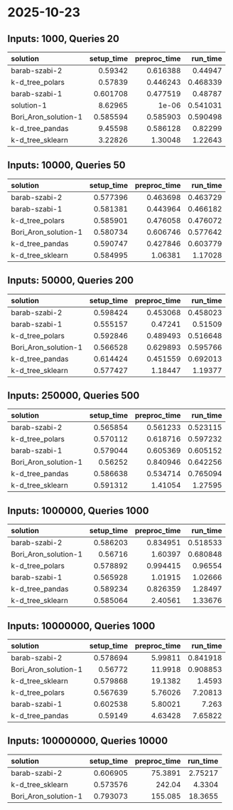 # 2025-10-23

## Inputs: 1000, Queries 20

| solution             |   setup_time |   preproc_time |   run_time |
|:---------------------|-------------:|---------------:|-----------:|
| barab-szabi-2        |     0.59342  |       0.616388 |   0.44947  |
| k-d_tree_polars      |     0.57839  |       0.446243 |   0.468339 |
| barab-szabi-1        |     0.601708 |       0.477519 |   0.48787  |
| solution-1           |     8.62965  |       1e-06    |   0.541031 |
| Bori_Aron_solution-1 |     0.585594 |       0.585903 |   0.590498 |
| k-d_tree_pandas      |     9.45598  |       0.586128 |   0.82299  |
| k-d_tree_sklearn     |     3.22826  |       1.30048  |   1.22643  |

## Inputs: 10000, Queries 50

| solution             |   setup_time |   preproc_time |   run_time |
|:---------------------|-------------:|---------------:|-----------:|
| barab-szabi-2        |     0.577396 |       0.463698 |   0.463729 |
| barab-szabi-1        |     0.581381 |       0.443964 |   0.466182 |
| k-d_tree_polars      |     0.585901 |       0.476058 |   0.476072 |
| Bori_Aron_solution-1 |     0.580734 |       0.606746 |   0.577642 |
| k-d_tree_pandas      |     0.590747 |       0.427846 |   0.603779 |
| k-d_tree_sklearn     |     0.584995 |       1.06381  |   1.17028  |

## Inputs: 50000, Queries 200

| solution             |   setup_time |   preproc_time |   run_time |
|:---------------------|-------------:|---------------:|-----------:|
| barab-szabi-2        |     0.598424 |       0.453068 |   0.458023 |
| barab-szabi-1        |     0.555157 |       0.47241  |   0.51509  |
| k-d_tree_polars      |     0.592846 |       0.489493 |   0.516648 |
| Bori_Aron_solution-1 |     0.566528 |       0.629893 |   0.595766 |
| k-d_tree_pandas      |     0.614424 |       0.451559 |   0.692013 |
| k-d_tree_sklearn     |     0.577427 |       1.18447  |   1.19377  |

## Inputs: 250000, Queries 500

| solution             |   setup_time |   preproc_time |   run_time |
|:---------------------|-------------:|---------------:|-----------:|
| barab-szabi-2        |     0.565854 |       0.561233 |   0.523115 |
| k-d_tree_polars      |     0.570112 |       0.618716 |   0.597232 |
| barab-szabi-1        |     0.579044 |       0.605369 |   0.605152 |
| Bori_Aron_solution-1 |     0.56252  |       0.840946 |   0.642256 |
| k-d_tree_pandas      |     0.586638 |       0.534714 |   0.765094 |
| k-d_tree_sklearn     |     0.591312 |       1.41054  |   1.27595  |

## Inputs: 1000000, Queries 1000

| solution             |   setup_time |   preproc_time |   run_time |
|:---------------------|-------------:|---------------:|-----------:|
| barab-szabi-2        |     0.586203 |       0.834951 |   0.518533 |
| Bori_Aron_solution-1 |     0.56716  |       1.60397  |   0.680848 |
| k-d_tree_polars      |     0.578892 |       0.994415 |   0.96554  |
| barab-szabi-1        |     0.565928 |       1.01915  |   1.02666  |
| k-d_tree_pandas      |     0.589234 |       0.826359 |   1.28497  |
| k-d_tree_sklearn     |     0.585064 |       2.40561  |   1.33676  |

## Inputs: 10000000, Queries 1000

| solution             |   setup_time |   preproc_time |   run_time |
|:---------------------|-------------:|---------------:|-----------:|
| barab-szabi-2        |     0.578694 |        5.99811 |   0.841918 |
| Bori_Aron_solution-1 |     0.56772  |       11.9918  |   0.908853 |
| k-d_tree_sklearn     |     0.579868 |       19.1382  |   1.4593   |
| k-d_tree_polars      |     0.567639 |        5.76026 |   7.20813  |
| barab-szabi-1        |     0.602538 |        5.80021 |   7.263    |
| k-d_tree_pandas      |     0.59149  |        4.63428 |   7.65822  |

## Inputs: 100000000, Queries 10000

| solution             |   setup_time |   preproc_time |   run_time |
|:---------------------|-------------:|---------------:|-----------:|
| barab-szabi-2        |     0.606905 |        75.3891 |    2.75217 |
| k-d_tree_sklearn     |     0.573576 |       242.04   |    4.3304  |
| Bori_Aron_solution-1 |     0.793073 |       155.085  |   18.3655  |